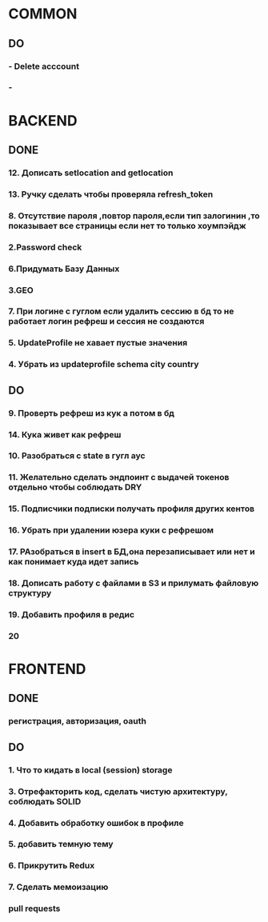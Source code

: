 # COMMON

## DO

### - Delete acccount
### - 


# BACKEND
## DONE
### 12. Дописать setlocation and getlocation
### 13. Ручку сделать чтобы проверяла refresh_token
### 8. Отсутствие пароля ,повтор пароля,если тип залогинин ,то показывает все страницы если нет то только хоумпэйдж
### 2.Password check
### 6.Придумать Базу Данных 
### 3.GEO
### 7. При логине с гуглом если удалить сессию в бд то не работает логин рефреш и сессия не создаются
### 5. UpdateProfile не хавает пустые значения
### 4. Убрать из updateprofile schema city country


## DO
### 9. Проверть рефреш из кук а потом в бд
### 14. Кука живет как рефреш 
### 10. Разобраться с state в гугл аус
### 11. Желательно сделать эндпоинт с выдачей токенов отдельно чтобы соблюдать DRY
### 15. Подписчики подписки получать профиля других кентов
### 16. Убрать при удалении юзера куки с рефрешом
### 17. РАзобраться в insert в БД,она перезаписывает или нет и как понимает куда идет запись
### 18.  Дописать работу с файлами в S3 и прилумать файловую структуру
### 19. Добавить профиля в редис 
### 20
# FRONTEND

## DONE
### регистрация, авторизация, oauth

## DO
### 1. Что то кидать в local (session) storage
### 3. Отрефакторить код, сделать чистую архитектуру, соблюдать SOLID
### 4. Добавить обработку ошибок в профиле
### 5. добавить темную тему
### 6. Прикрутить Redux
### 7. Сделать мемоизацию

### pull requests